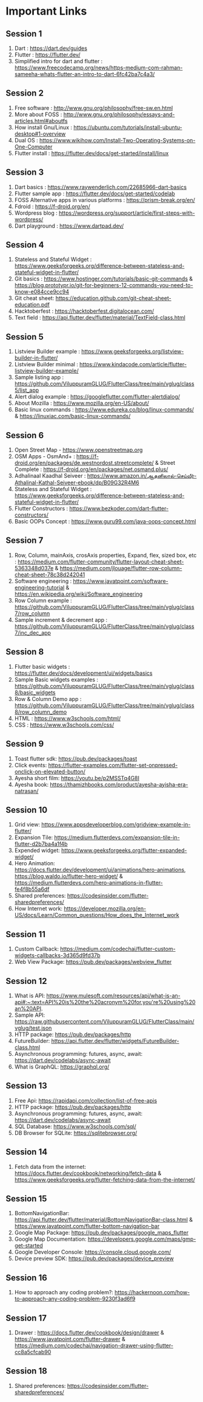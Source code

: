 # Important Links

## Session 1
1. Dart : https://dart.dev/guides
2. Flutter : https://flutter.dev/
3. Simplified intro for dart and flutter : https://www.freecodecamp.org/news/https-medium-com-rahman-sameeha-whats-flutter-an-intro-to-dart-6fc42ba7c4a3/

## Session 2
1. Free software : http://www.gnu.org/philosophy/free-sw.en.html
2. More about FOSS : http://www.gnu.org/philosophy/essays-and-articles.html#aboutfs
3. How install Gnu/Linux : https://ubuntu.com/tutorials/install-ubuntu-desktop#1-overview
4. Dual OS : https://www.wikihow.com/Install-Two-Operating-Systems-on-One-Computer
5. Flutter install : https://flutter.dev/docs/get-started/install/linux

## Session 3
1. Dart basics : https://www.raywenderlich.com/22685966-dart-basics
2. Flutter sample app : https://flutter.dev/docs/get-started/codelab
3. FOSS Alternative apps in various platforms : https://prism-break.org/en/
4. Fdroid : https://f-droid.org/en/
5. Wordpress blog : https://wordpress.org/support/article/first-steps-with-wordpress/
6. Dart playground : https://www.dartpad.dev/

## Session 4
1. Stateless and Stateful Widget : https://www.geeksforgeeks.org/difference-between-stateless-and-stateful-widget-in-flutter/
2. Git basics : https://www.hostinger.com/tutorials/basic-git-commands & https://blog.prototypr.io/git-for-beginners-12-commands-you-need-to-know-e084cce9cc94
3. Git cheat sheet: https://education.github.com/git-cheat-sheet-education.pdf
4. Hacktoberfest : https://hacktoberfest.digitalocean.com/
5. Text field : https://api.flutter.dev/flutter/material/TextField-class.html

## Session 5
1. Listview Builder example : https://www.geeksforgeeks.org/listview-builder-in-flutter/
2. Listview Builder minimal : https://www.kindacode.com/article/flutter-listview-builder-example/
3. Sample listing app : https://github.com/ViluppuramGLUG/FlutterClass/tree/main/vglug/class5/list_app
4. Alert dialog example : https://googleflutter.com/flutter-alertdialog/
5. About Mozilla : https://www.mozilla.org/en-US/about/
6. Basic linux commands : https://www.edureka.co/blog/linux-commands/  & https://linuxiac.com/basic-linux-commands/

## Session 6
1. Open Street Map - https://www.openstreetmap.org
2. OSM Apps - OsmAnd+ : https://f-droid.org/en/packages/de.westnordost.streetcomplete/ & Street Complete : https://f-droid.org/en/packages/net.osmand.plus/
3. Adhalinaal Kaadhal Seiveer : https://www.amazon.in/ஆதனிலால்-செய்வீர்-Athalinal-Kathal-Seiveer-ebook/dp/B09G32R4M6 
4. Stateless and Stateful Widget : https://www.geeksforgeeks.org/difference-between-stateless-and-stateful-widget-in-flutter/
5. Flutter Constructors : https://www.bezkoder.com/dart-flutter-constructors/
6. Basic OOPs Concept : https://www.guru99.com/java-oops-concept.html
  
## Session 7
1. Row, Column, mainAxis, crosAxis properties, Expand, flex, sized box, etc : https://medium.com/flutter-community/flutter-layout-cheat-sheet-5363348d037e & https://medium.com/jlouage/flutter-row-column-cheat-sheet-78c38d242041
2. Software engineering : https://www.javatpoint.com/software-engineering-tutorial & https://en.wikipedia.org/wiki/Software_engineering
3. Row Column example : https://github.com/ViluppuramGLUG/FlutterClass/tree/main/vglug/class7/row_column
4. Sample increment & decrement app : https://github.com/ViluppuramGLUG/FlutterClass/tree/main/vglug/class7/inc_dec_app

## Session 8
1. Flutter basic widgets : https://flutter.dev/docs/development/ui/widgets/basics
2. Sample Basic widgets examples : https://github.com/ViluppuramGLUG/FlutterClass/tree/main/vglug/class8/basic_widgets
3. Row & Column Demo app : https://github.com/ViluppuramGLUG/FlutterClass/tree/main/vglug/class8/row_column_demo
4. HTML : https://www.w3schools.com/html/
5. CSS : https://www.w3schools.com/css/

## Session 9
1. Toast flutter sdk: https://pub.dev/packages/toast
2. Click events: https://flutter-examples.com/flutter-set-onpressed-onclick-on-elevated-button/
3. Ayesha short film: https://youtu.be/p2MSSTq4G8I
4. Ayesha book: https://thamizhbooks.com/product/ayesha-ayisha-era-natrasan/

## Session 10
1. Grid view: https://www.appsdeveloperblog.com/gridview-example-in-flutter/
2. Expansion Tile: https://medium.flutterdevs.com/expansion-tile-in-flutter-d2b7ba4a1f4b
3. Expended widget: https://www.geeksforgeeks.org/flutter-expanded-widget/
4. Hero Animation: https://docs.flutter.dev/development/ui/animations/hero-animations, https://blog.waldo.io/flutter-hero-widget/ & https://medium.flutterdevs.com/hero-animations-in-flutter-fe4f8b55a6df
5. Shared preferences: https://codesinsider.com/flutter-sharedpreferences/
6. How Internet work: https://developer.mozilla.org/en-US/docs/Learn/Common_questions/How_does_the_Internet_work

## Session 11
1. Custom Callback: https://medium.com/codechai/flutter-custom-widgets-callbacks-3d365d9fd37b
2. Web View Package: https://pub.dev/packages/webview_flutter

## Session 12
1. What is API: https://www.mulesoft.com/resources/api/what-is-an-api#:~:text=API%20is%20the%20acronym%20for,you're%20using%20an%20API.
2. Sample API: https://raw.githubusercontent.com/ViluppuramGLUG/FlutterClass/main/vglug/test.json
3. HTTP package: https://pub.dev/packages/http 
4. FutureBuilder: https://api.flutter.dev/flutter/widgets/FutureBuilder-class.html
5. Asynchronous programming: futures, async, await: https://dart.dev/codelabs/async-await
6. What is GraphQL: https://graphql.org/

## Session 13
1. Free Api: https://rapidapi.com/collection/list-of-free-apis
2. HTTP package: https://pub.dev/packages/http 
3. Asynchronous programming: futures, async, await: https://dart.dev/codelabs/async-await
4. SQL Database: https://www.w3schools.com/sql/
5. DB Browser for SQLite: https://sqlitebrowser.org/

## Session 14 
1. Fetch data from the internet: https://docs.flutter.dev/cookbook/networking/fetch-data & https://www.geeksforgeeks.org/flutter-fetching-data-from-the-internet/ 

## Session 15
1. BottomNavigationBar: https://api.flutter.dev/flutter/material/BottomNavigationBar-class.html & https://www.javatpoint.com/flutter-bottom-navigation-bar
2. Google Map Package: https://pub.dev/packages/google_maps_flutter 
3. Google Map Documentation: https://developers.google.com/maps/gmp-get-started
4. Google Developer Console: https://console.cloud.google.com/
5. Device preview SDK: https://pub.dev/packages/device_preview

## Session 16
1. How to approach any coding problem?: https://hackernoon.com/how-to-approach-any-coding-problem-9230f3ad6f9

## Session 17
1. Drawer : https://docs.flutter.dev/cookbook/design/drawer & https://www.javatpoint.com/flutter-drawer & https://medium.com/codechai/navigation-drawer-using-flutter-cc8a5cfcab90

## Session 18
1. Shared preferences: https://codesinsider.com/flutter-sharedpreferences/
